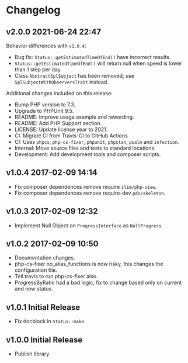 # Changelog

## v2.0.0 2021-06-24 22:47

Behavior differences with `v1.0.4`:

- Bug fix: `Status::getEstimatedTimeOfEnd()` have incorrect results.
- `Status::getEstimatedTimeOfEnd()` will return null when speed is lower than 1 step per day.
- Class `AbstractSplSubject` has been removed, use `SplSubjectWithObserversTrait` instead.

Additional changes included on this release:

- Bump PHP version to 7.3.
- Upgrade to PHPUnit 9.5.
- README: Improve usage example and rewording.
- README: Add PHP Support section.
- LICENSE: Update license year to 2021.
- CI: Migrate CI from Travis-CI to GitHub Actions
- CI: Uses `phpcs`, `php-cs-fixer`, `phpunit`, `phpstan`, `psalm` and `infection`.
- Internal: Move source files and tests to standard locations.
- Development: Add development tools and composer scripts.

## v1.0.4 2017-02-09 14:14

- Fix composer dependences remove require `slim/php-view`.
- Fix composer dependences remove require-dev `pds/skeleton`.

## v1.0.3 2017-02-09 12:32

- Implement Null Object on `ProgressInterface` as `NullProgress`.

## v1.0.2 2017-02-09  10:50

- Documentation changes.
- php-cs-fixer no_alias_functions is now risky, this changes the configuration file.
- Tell travis to run php-cs-fixer also.
- ProgressByRatio had a bad logic, fix to change based only on current and new status.

## v1.0.1 Initial Release

- Fix docblock in `Status::make`.

## v1.0.0 Initial Release

- Publish library.
